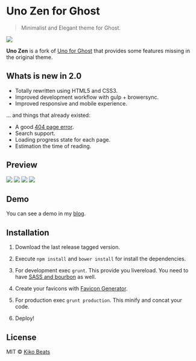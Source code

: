 # Uno Zen for Ghost

> Minimalist and Elegant theme for Ghost.

![](http://i.imgur.com/JJKXd2O.jpg)

**Uno Zen** is a fork of [Uno for Ghost](https://github.com/daleanthony/Uno) that provides some features missing in the original theme.

## Whats is new in 2.0

- Totally rewritten using HTML5 and CSS3.
- Improved development workflow with gulp + browersync.
- Improved responsive and mobile experience.

... and things that already existed:

- A good [404 page error](http://kikobeats.com/404).
- Search support.
- Loading progress state for each page.
- Estimation the time of reading.

## Preview

![](http://i.imgur.com/YZXKWcW.png)
![](http://i.imgur.com/6m4kKsy.png)
![](http://i.imgur.com/BqJBN0X.jpg)
![](http://i.imgur.com/IUtR60A.jpg)

## Demo

You can see a demo in my [blog](http://blog.kikobeats.com).

## Installation

1) Download the last release tagged version.

2) Execute `npm install` and `bower install` for install the dependencies.

3) For development exec `grunt`. This provide you livereload. You need to have [SASS and bourbon](https://github.com/daleanthony/uno#development) as well.

4) Create your favicons with [Favicon Generator](http://realfavicongenerator.net/).

4) For production exec `grunt production`. This minify and concat your code.

5) Deploy!

## License

MIT © [Kiko Beats](kikobeats.com)
